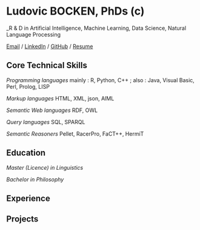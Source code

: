 # Ludovic BOCKEN, PhDs (c)

_R & D in Artificial Intelligence, Machine Learning, Data Science, Natural Language Processing

[Email](mailto:lbocken@gmail.com) / [LinkedIn](https://www.linkedin.com/in/ludovicbocken/) / [GitHub](https://github.com/lbocken) / [Resume](https://lbocken.github.io/resume/)

## Core Technical Skills

*Programming languages* mainly : R, Python, C++ ; also : Java, Visual Basic, Perl, Prolog, LISP

*Markup languages* HTML, XML, json, AIML

*Semantic Web languages* RDF, OWL

*Query languages* SQL, SPARQL

*Semantic Reasoners* Pellet, RacerPro, FaCT++, HermiT
    
## Education
*Master (Licence) in Linguistics*

*Bachelor in Philosophy*

## Experience

## Projects
